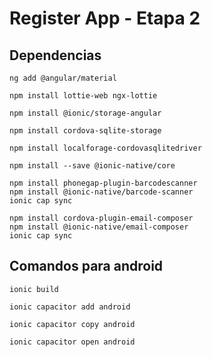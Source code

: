 # Register App - Etapa 2


## Dependencias

```
ng add @angular/material
```

```
npm install lottie-web ngx-lottie
```

```
npm install @ionic/storage-angular
```

```
npm install cordova-sqlite-storage
```

```
npm install localforage-cordovasqlitedriver
```

```
npm install --save @ionic-native/core
```

```
npm install phonegap-plugin-barcodescanner
npm install @ionic-native/barcode-scanner
ionic cap sync
```

```
npm install cordova-plugin-email-composer
npm install @ionic-native/email-composer
ionic cap sync
```

## Comandos para android

```
ionic build
```
```
ionic capacitor add android
```

```
ionic capacitor copy android
```

```
ionic capacitor open android
```
